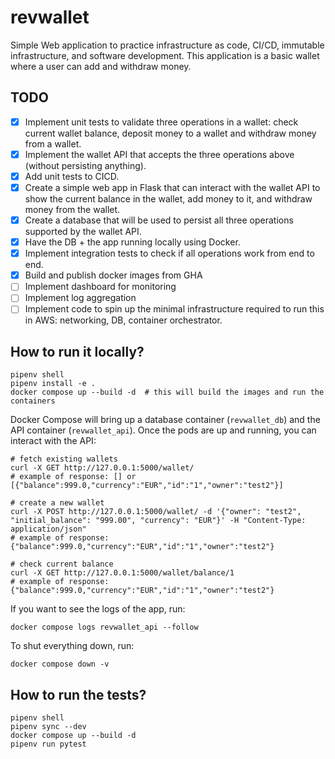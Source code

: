 # revwallet
Simple Web application to practice infrastructure as code, CI/CD, immutable infrastructure, and software development. This application is a basic wallet where a user can add and withdraw money.

## TODO
- [X] Implement unit tests to validate three operations in a wallet: check current wallet balance, deposit money to a wallet and withdraw money from a wallet.
- [X] Implement the wallet API that accepts the three operations above (without persisting anything).
- [X] Add unit tests to CICD.
- [X] Create a simple web app in Flask that can interact with the wallet API to show the current balance in the wallet, add money to it, and withdraw money from the wallet.
- [X] Create a database that will be used to persist all three operations supported by the wallet API.
- [X] Have the DB + the app running locally using Docker.
- [X] Implement integration tests to check if all operations work from end to end.
- [X] Build and publish docker images from GHA
- [ ] Implement dashboard for monitoring
- [ ] Implement log aggregation
- [ ] Implement code to spin up the minimal infrastructure required to run this in AWS: networking, DB, container orchestrator.

## How to run it locally?

```
pipenv shell
pipenv install -e .
docker compose up --build -d  # this will build the images and run the containers
```

Docker Compose will bring up a database container (`revwallet_db`) and the API container (`revwallet_api`). Once the pods are up and running, you can interact with the API:
```
# fetch existing wallets
curl -X GET http://127.0.0.1:5000/wallet/
# example of response: [] or [{"balance":999.0,"currency":"EUR","id":"1","owner":"test2"}]

# create a new wallet
curl -X POST http://127.0.0.1:5000/wallet/ -d '{"owner": "test2", "initial_balance": "999.00", "currency": "EUR"}' -H "Content-Type: application/json"
# example of response: {"balance":999.0,"currency":"EUR","id":"1","owner":"test2"}

# check current balance
curl -X GET http://127.0.0.1:5000/wallet/balance/1
# example of response: {"balance":999.0,"currency":"EUR","id":"1","owner":"test2"}

```

If you want to see the logs of the app, run:
```
docker compose logs revwallet_api --follow
```

To shut everything down, run:
```
docker compose down -v
```

## How to run the tests?
```
pipenv shell
pipenv sync --dev
docker compose up --build -d
pipenv run pytest
```
